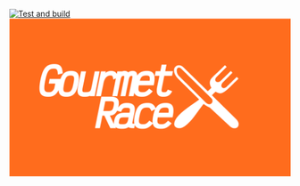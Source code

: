 [![Test and build](https://github.com/Amigos-Informaticos/GourmetRacePWA/actions/workflows/main.yml/badge.svg)](https://github.com/Amigos-Informaticos/GourmetRacePWA/actions/workflows/main.yml)
![Logotipo](images/fullLogo.png)

